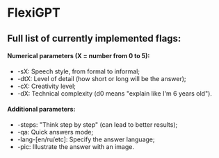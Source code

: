 # FlexiGPT

## Full list of currently implemented flags:

#### Numerical parameters (X = number from 0 to 5):

* -sX: Speech style, from formal to informal;  
* -dtX: Level of detail (how short or long will be the answer);  
* -cX: Creativity level;  
* -dX: Technical complexity (d0 means "explain like I'm 6 years old").

#### Additional parameters:
* -steps: "Think step by step" (can lead to better results);  
* -qa: Quick answers mode;  
* -lang-[en/ru/etc]: Specify the answer language;  
* -pic: Illustrate the answer with an image.
